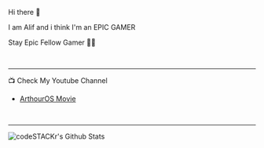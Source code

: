 Hi there 👋

I am Alif and i think I'm an EPIC GAMER

Stay Epic Fellow Gamer 👊👊


<br />

---


📺 Check My Youtube Channel
<!-- YOUTUBE:START -->
- [ArthourOS Movie](https://www.youtube.com/channel/UC_fBbHbRzhUBHvIZaAnFD2A)
<!-- YOUTUBE:END -->


<br />

---

<img align="left" alt="codeSTACKr's Github Stats" src="https://github-readme-stats.vercel.app/api?username=alifdoll&show_icons=true&hide_border=true&count_private=true" />


